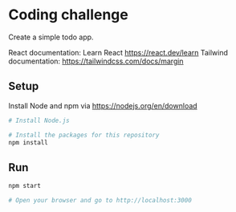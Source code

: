 # Coding challenge

Create a simple todo app.

React documentation: Learn React https://react.dev/learn
Tailwind documentation: https://tailwindcss.com/docs/margin

## Setup

Install Node and npm via https://nodejs.org/en/download

```bash
# Install Node.js

# Install the packages for this repository
npm install
```

## Run

```bash
npm start

# Open your browser and go to http://localhost:3000
```

